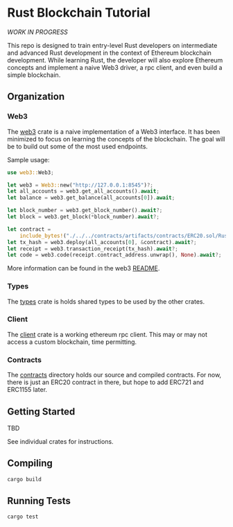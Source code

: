 # Rust Blockchain Tutorial

_WORK IN PROGRESS_

This repo is designed to train entry-level Rust developers on intermediate and advanced Rust development in the context of Ethereum blockchain development.
While learning Rust, the developer will also explore Ethereum concepts and implement a naive Web3 driver, a rpc client, and even build a simple blockchain.

## Organization

### Web3

The [web3](web3) crate is a naive implementation of a Web3 interface.
It has been minimized to focus on learning the concepts of the blockchain.
The goal will be to build out some of the most used endpoints.

Sample usage:

```rust
use web3::Web3;

let web3 = Web3::new("http://127.0.0.1:8545")?;
let all_accounts = web3.get_all_accounts().await;
let balance = web3.get_balance(all_accounts[0]).await;

let block_number = web3.get_block_number().await?;
let block = web3.get_block(*block_number).await?;

let contract =
    include_bytes!("./../../contracts/artifacts/contracts/ERC20.sol/RustCoinToken.json").to_vec();
let tx_hash = web3.deploy(all_accounts[0], &contract).await?;
let receipt = web3.transaction_receipt(tx_hash).await?;
let code = web3.code(receipt.contract_address.unwrap(), None).await?;
```

More information can be found in the web3 [README](web3).

### Types

The [types](types) crate is holds shared types to be used by the other crates.

### Client

The [client](client) crate is a working ethereum rpc client. This may or may not access a custom blockchain, time permitting.

### Contracts

The [contracts](contracts) directory holds our source and compiled contracts. For now, there is just an ERC20 contract in there, but hope to add ERC721 and ERC1155 later.

## Getting Started

TBD

See individual crates for instructions.

## Compiling

```rust
cargo build
```

## Running Tests

```rust
cargo test
```
